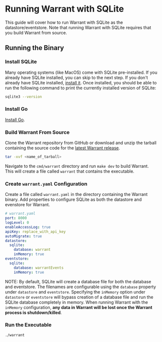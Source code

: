 # Running Warrant with SQLite

This guide will cover how to run Warrant with SQLite as the datastore/eventstore. Note that running Warrant with SQLite requires that you build Warrant from source.

## Running the Binary

### Install SQLite

Many operating systems (like MacOS) come with SQLite pre-installed. If you already have SQLite installed, you can skip to the next step. If you don't already have SQLite installed, [install it](https://www.tutorialspoint.com/sqlite/sqlite_installation.htm). Once installed, you should be able to run the following command to print the currently installed version of SQLite:

```bash
sqlite3 --version
```

### Install Go

[Install Go](https://go.dev/doc/install).

### Build Warrant From Source

Clone the Warrant repository from GitHub or download and unzip the tarball containing the source code for the [latest Warrant release](https://github.com/warrant-dev/warrant/releases/latest).

```bash
tar -xvf <name_of_tarball>
```

Navigate to the `cmd/warrant` directory and run `make dev` to build Warrant. This will create a file called `warrant` that contains the executable.

### Create `warrant.yaml` Configuration

Create a file called `warrant.yaml` in the directory containing the Warrant binary. Add properties to configure SQLite as both the datastore and evenstore for Warrant.

```yaml
# warrant.yaml
port: 8000
logLevel: 0
enableAccessLog: true
apiKey: replace_with_api_key
autoMigrate: true
datastore:
  sqlite:
    database: warrant
    inMemory: true
eventstore:
  sqlite:
    database: warrantEvents
    inMemory: true
```

NOTE: By default, SQLite will create a database file for both the database and eventstore. The filenames are configurable using the `database` property under `datastore` and `eventstore`. Specifying the `inMemory` option under `datastore` or `eventstore` will bypass creation of a database file and run the SQLite database completely in memory. When running Warrant with the `inMemory` configuration, **any data in Warrant will be lost once the Warrant process is shutdown/killed**.

### Run the Executable

```bash
./warrant
```
